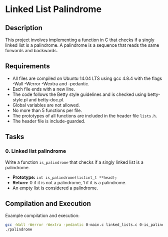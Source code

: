 # Linked List Palindrome

## Description

This project involves implementing a function in C that checks if a singly linked list is a palindrome. A palindrome is a sequence that reads the same forwards and backwards.

## Requirements

- All files are compiled on Ubuntu 14.04 LTS using gcc 4.8.4 with the flags -Wall -Werror -Wextra and -pedantic.
- Each file ends with a new line.
- The code follows the Betty style guidelines and is checked using betty-style.pl and betty-doc.pl.
- Global variables are not allowed.
- No more than 5 functions per file.
- The prototypes of all functions are included in the header file `lists.h`.
- The header file is include-guarded.

## Tasks

### 0. Linked list palindrome

Write a function `is_palindrome` that checks if a singly linked list is a palindrome.

- **Prototype:** `int is_palindrome(listint_t **head);`
- **Return:** 0 if it is not a palindrome, 1 if it is a palindrome.
- An empty list is considered a palindrome.

## Compilation and Execution

Example compilation and execution:

```sh
gcc -Wall -Werror -Wextra -pedantic 0-main.c linked_lists.c 0-is_palindrome.c -o palindrome
./palindrome
